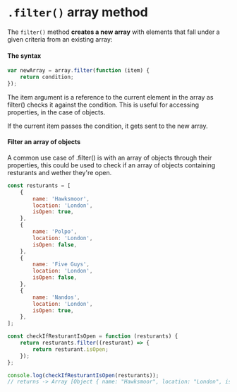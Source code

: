# `.filter()` array method

The `filter()` method **creates a new array** with elements that fall under a given criteria from an existing array:

#### The syntax

```javascript
var newArray = array.filter(function (item) {
    return condition;
});
```

The item argument is a reference to the current element in the array as filter() checks it against the condition. This is useful for accessing properties, in the case of objects.

If the current item passes the condition, it gets sent to the new array.

#### Filter an array of objects

A common use case of .filter() is with an array of objects through their properties, this could be used to check if an array of objects containing resturants and wether they're open.

```javascript
const resturants = [
    {
        name: 'Hawksmoor',
        location: 'London',
        isOpen: true,
    },
    {
        name: 'Polpo',
        location: 'London',
        isOpen: false,
    },
    {
        name: 'Five Guys',
        location: 'London',
        isOpen: false,
    },
    {
        name: 'Nandos',
        location: 'London',
        isOpen: true,
    },
];

const checkIfResturantIsOpen = function (resturants) {
    return resturants.filter((resturant) => {
        return resturant.isOpen;
    });
};

console.log(checkIfResturantIsOpen(resturants));
// returns -> Array [Object { name: "Hawksmoor", location: "London", isOpen: true }, Object { name: "Nandos", location: "London", isOpen: true }]
```
